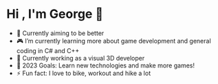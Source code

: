 # Hi , I'm George 👋 
- 🎯 Currently aiming to be better
- 🎮 I’m currently learning more about game development and general coding in C# and C++
- 📰 Currently working as a visual 3D developer
- 🥅 2023 Goals: Learn new technologies and make more games!
- ⚡ Fun fact: I love to bike, workout and hike a lot

